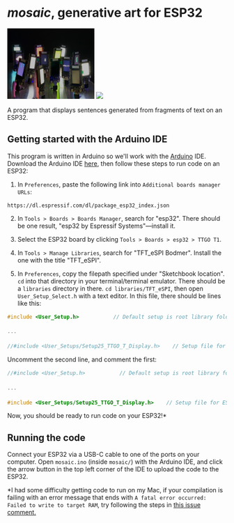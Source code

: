 # *mosaic*, generative art for ESP32

<img src="installation.jpg" width=200 alt="Our installation">

<img src="example.gif" width=200>

A program that displays sentences generated from fragments of text on an ESP32.

## Getting started with the Arduino IDE

This program is written in Arduino so we'll work with the
[Arduino](https://www.arduino.cc) IDE. Download the Arduino IDE
[here](https://www.arduino.cc/en/software), then follow these steps to run code
on an ESP32:

1. In `Preferences`, paste the following link into `Additional boards manager
URLs`:

```
https://dl.espressif.com/dl/package_esp32_index.json
```

2. In `Tools > Boards > Boards Manager`, search for "esp32". There should be
one result, "esp32 by Espressif Systems"—install it.

3. Select the ESP32 board by clicking `Tools > Boards > esp32 > TTGO T1`.

4. In `Tools > Manage Libraries`, search for "TFT_eSPI Bodmer". Install the one
with the title "TFT_eSPI".

5. In `Preferences`, copy the filepath specified under "Sketchbook location".
`cd` into that directory in your terminal/terminal emulator. There should be a
`libraries` directory in there. `cd libraries/TFT_eSPI`, then open
`User_Setup_Select.h` with a text editor. In this file, there should be lines
like this:

```c
#include <User_Setup.h>           // Default setup is root library folder

...

//#include <User_Setups/Setup25_TTGO_T_Display.h>    // Setup file for ESP32 and TTGO T-Display ST7789V SPI bus TFT
```

Uncomment the second line, and comment the first:

```c
//#include <User_Setup.h>           // Default setup is root library folder

...

#include <User_Setups/Setup25_TTGO_T_Display.h>    // Setup file for ESP32 and TTGO T-Display ST7789V SPI bus TFT
```

Now, you should be ready to run code on your ESP32!*


## Running the code

Connect your ESP32 via a USB-C cable to one of the ports on your computer. Open
`mosaic.ino` (inside `mosaic/`) with the Arduino IDE, and click the arrow
button in the top left corner of the IDE to upload the code to the ESP32.

*I had some difficulty getting code to run on my Mac, if your compilation is
failing with an error message that ends with `A fatal error occurred: Failed
to write to target RAM`, try following the steps in
[this issue comment.](https://github.com/Xinyuan-LilyGO/LilyGo-T-Call-SIM800/issues/139#issuecomment-904390716)
